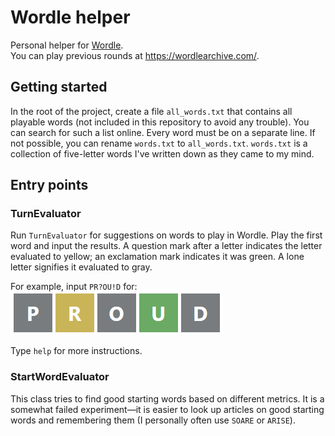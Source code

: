 # Wordle helper
Personal helper for [Wordle](https://www.nytimes.com/games/wordle/index.html).  
You can play previous rounds at https://wordlearchive.com/.

## Getting started
In the root of the project, create a file `all_words.txt` that contains all playable words (not included in this 
repository to avoid any trouble). You can search for such a list online. Every word must be on a separate line.
If not possible, you can rename `words.txt` to `all_words.txt`. `words.txt` is a collection of five-letter words I've
written down as they came to my mind.

## Entry points
### TurnEvaluator
Run `TurnEvaluator` for suggestions on words to play in Wordle. Play the first word and input the results.
A question mark after a letter indicates the letter evaluated to yellow;
an exclamation mark indicates it was green. A lone letter signifies it evaluated to gray.

For example, input `PR?OU!D` for:  
!['PROUD' with yellow R and green U](./docs/proud.png)

Type `help` for more instructions.

### StartWordEvaluator

This class tries to find good starting words based on different metrics. It is a somewhat failed experiment—it is easier
to look up articles on good starting words and remembering them (I personally often use `SOARE` or `ARISE`).